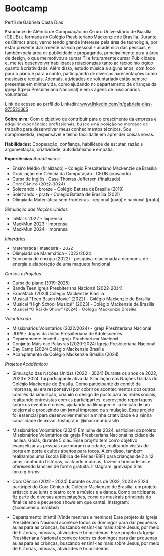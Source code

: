 # Bootcamp
Perfil de Gabriela Costa Dias

Estudante de Ciência de Computação no Centro Universitário de Brasília (CEUB) e formada no Colégio Presbiteriano Mackenzie de Brasília. Durante os últimos anos, venho tendo grande interesse pela área de tecnologia, por estar presente diariamente na vida pessoal e acadêmica das pessoas, e também pela área de publicidade e propaganda, principalmente para a área de design, o que me motivou a cursar TI e futuramente cursar Publicidade e, me fez desenvolver habilidades relacionadas tanto ao raciocínio lógico quanto à criatividade. Além disso, estudo música a alguns anos, com foco para o piano e para o canto, participando de diversas apresentações como musicais e recitais. Ademais, atividades de voluntariado estão sempre presentes em minha vida, como ajudando no departamento de crianças da igreja (Igreja Presbiteriana Nacional) e em viagens de missionários voluntários.

Link de acesso ao perfil do Linkedin: www.linkedin.com/in/gabriela-dias-975523365

**Sobre mim:** Com o objetivo de contribuir para o crescimento da empresa e adquirir experiências profissionais, busco uma posição no mercado de trabalho para desenvolver meus conhecimentos técnicos. Sou comprometida, responsável e tenho facilidade em aprender coisas novas.

**Habilidades:** Cooperação, confiança, habilidade de escutar, razão e argumentação, criatividade, autodidatismo e empatia.

**Experiências**
*Acadêmicas:*
- Ensino Médio (finalizado) - Colégio Presbiteriano Mackenzie de Brasília
- Graduação em Ciência da Computação - CEUB (cursando)
- Curso de Inglês - Casa Thomas Jefferson (finalizado)
- Coro Cênico (2022-2024)
- Soletrando - bronze - Colégio Batista de Brasília (2019)
- Soletrando - prata - Colégio Batista de Brasília (2021)
- Olimpíada Matemática sem Fronteiras - regional (ouro) e nacional (prata)

*Simulação das Nações Unidas*
- InMack 2022 - Imprensa
- MackMun 2023 - Imprensa
- MackMun 2024 - Imprensa

*Itinerários*
- Matemática Financeira - 2022
- Olimpíada de Matemática - 2023/2024
- Economia de energia (2022) - pesquisa relacionada a economia de energia e elaboração de uma maquete funcional

*Cursos e Projetos*
- Curso de piano (2019-2025)
- Banda Teen Igreja Presbiteriana Nacional (2022-2024)
- ExpoMack (2023) Colégio Mackenzie Brasília
- Musical “Teen Beach Movie” (2022) -  Colégio Mackenzie de Brasília
- Musical “High School Musical” (2023) - Colégio Mackenzie de Brasília
- Musical “O Rei do Show” (2024) - Colégio Mackenzie Brasília

*Voluntariado*
- Missionários Voluntários (2022/2024) - Igreja Presbiteriana Nacional
- JUPA - Jogos da União Presbiteriana de Adolescentes
- Departamento infantil - Igreja Presbiteriana Nacional 
- Conjunto Mais que Palavras (2020-2024) Igreja Presbiteriana Nacional
- Day Camp (2024) Colégio Mackenzie Brasília 
- Acampamento do Colégio Mackenzie Brasília (2024)

*Projetos Acadêmicos*
- Simulação das Nações Unidas (2022 - 2024)
Durante os anos de 2022, 2023 e 2024, fui participante ativa da Simulação das Nações Unidas do Colégio Mackenzie de Brasília. Como participante do comitê da imprensa, eu era responsável por cobrir os acontecimentos dos outros comitês da simulação, criando o design de posts para as redes sociais, realizando entrevistas com os participantes, escrevendo reportagens sobre os eventos e crises, ajudando na filmagem e na edição de um telejornal e produzindo um jornal impresso da simulação. Esse projeto foi essencial para desenvolver melhor a minha criatividade e a minha capacidade de inovar.
Instagram: @mackmunbrasilia

- Missionários Voluntários (2024)
Em julho de 2024, participei do projeto Missionários Voluntários da Igreja Presbiteriana Nacional na cidade de Iaciara, Goiás, durante 5 dias. Esse projeto tem como objetivo evangelizar as pessoas que moram na cidade, realizando visitas de porta em porta e cultos abertos para todos. Além disso, também realizamos uma Escola Bíblica de Férias (EBF) para crianças de 2 a 12 anos, contando histórias, cantando músicas, fazendo brincadeiras e oferecendo lanches de forma gratuita. 
Instagram: @mvsipn
Site: ipn.org.br/mv 

- Coro Cênico (2022 - 2024)
Durante os anos de 2022, 2023 e 2024 participei do Coro Cênico do Colégio Mackenzie de Brasília, um projeto artístico que junta o teatro com a música e a dança. Como participante, fiz parte de diversas apresentações, como os musicais principais do final de ano e pequenos shows em que cantei. 
Instagram: @corocenico.mackbsb

- Departamento infantil (Vinde meninas e meninos)
Esse projeto da Igreja Presbiteriana Nacional acontece todos os domingos para dar pequenas aulas para as crianças, buscando ensiná-las mais sobre Jesus, por meio de histórias, músicas, atividades e brincadeiras.
Esse projeto da Igreja Presbiteriana Nacional acontece todos os domingos para dar pequenas aulas para as crianças, buscando ensiná-las mais sobre Jesus, por meio de histórias, músicas, atividades e brincadeiras.
